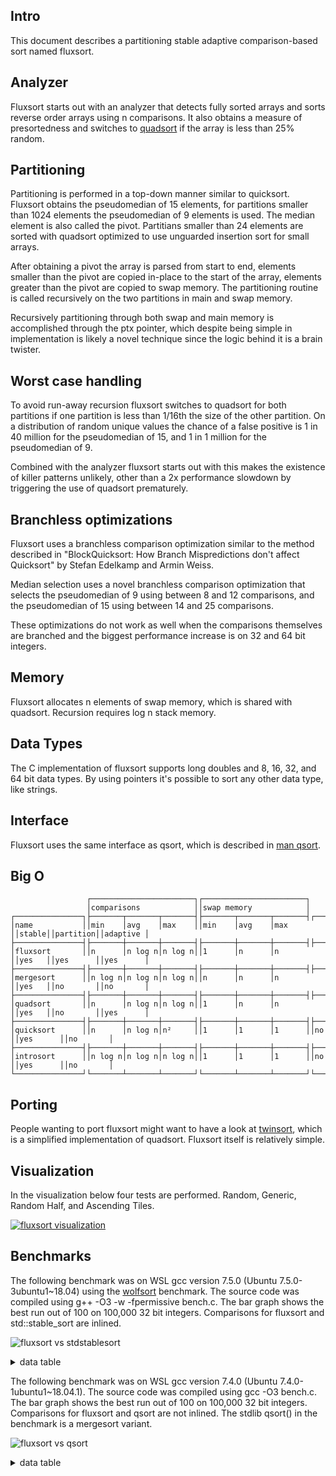 Intro
-----
This document describes a partitioning stable adaptive comparison-based sort named fluxsort.

Analyzer
--------
Fluxsort starts out with an analyzer that detects fully sorted arrays and sorts reverse order arrays using n comparisons. It also obtains a measure of presortedness and switches to [quadsort](https://github.com/scandum/quadsort) if the array is less than 25% random.

Partitioning
------------
Partitioning is performed in a top-down manner similar to quicksort. Fluxsort obtains the pseudomedian of 15 elements, for partitions smaller than 1024 elements the pseudomedian of 9 elements is used. The median element is also called the pivot. Partitians smaller than 24 elements are sorted with quadsort optimized to use unguarded insertion sort for small arrays.

After obtaining a pivot the array is parsed from start to end, elements smaller than the pivot are copied in-place to the start of the array, elements greater than the pivot are copied to swap memory. The partitioning routine is called recursively on the two partitions in main and swap memory.

Recursively partitioning through both swap and main memory is accomplished through the ptx pointer, which despite being simple in implementation is likely a novel technique since the logic behind it is a brain twister.

Worst case handling
-------------------
To avoid run-away recursion fluxsort switches to quadsort for both partitions if one partition is less than 1/16th the size of the other partition. On a distribution of random unique values the chance of a false positive is 1 in 40 million for the pseudomedian of 15, and 1 in 1 million for the pseudomedian of 9.

Combined with the analyzer fluxsort starts out with this makes the existence of killer patterns unlikely, other than a 2x performance slowdown by triggering the use of quadsort prematurely.

Branchless optimizations
------------------------
Fluxsort uses a branchless comparison optimization similar to the method described in "BlockQuicksort: How Branch Mispredictions don't affect Quicksort" by Stefan Edelkamp and Armin Weiss.

Median selection uses a novel branchless comparison optimization that selects the pseudomedian of 9 using between 8 and 12 comparisons, and the pseudomedian of 15 using between 14 and 25 comparisons.

These optimizations do not work as well when the comparisons themselves are branched and the biggest performance increase is on 32 and 64 bit integers.

Memory
------
Fluxsort allocates n elements of swap memory, which is shared with quadsort. Recursion requires log n stack memory.

Data Types
----------
The C implementation of fluxsort supports long doubles and 8, 16, 32, and 64 bit data types. By using pointers it's possible to sort any other data type, like strings.

Interface
---------
Fluxsort uses the same interface as qsort, which is described in [man qsort](https://man7.org/linux/man-pages/man3/qsort.3p.html).

Big O
-----
```cobol
                 ┌───────────────────────┐┌───────────────────────┐
                 │comparisons            ││swap memory            │
┌───────────────┐├───────┬───────┬───────┤├───────┬───────┬───────┤┌──────┐┌─────────┐┌─────────┐
│name           ││min    │avg    │max    ││min    │avg    │max    ││stable││partition││adaptive │
├───────────────┤├───────┼───────┼───────┤├───────┼───────┼───────┤├──────┤├─────────┤├─────────┤
│fluxsort       ││n      │n log n│n log n││1      │n      │n      ││yes   ││yes      ││yes      │
├───────────────┤├───────┼───────┼───────┤├───────┼───────┼───────┤├──────┤├─────────┤├─────────┤
│mergesort      ││n log n│n log n│n log n││n      │n      │n      ││yes   ││no       ││no       │
├───────────────┤├───────┼───────┼───────┤├───────┼───────┼───────┤├──────┤├─────────┤├─────────┤
│quadsort       ││n      │n log n│n log n││1      │n      │n      ││yes   ││no       ││yes      │
├───────────────┤├───────┼───────┼───────┤├───────┼───────┼───────┤├──────┤├─────────┤├─────────┤
│quicksort      ││n      │n log n│n²     ││1      │1      │1      ││no    ││yes      ││no       │
├───────────────┤├───────┼───────┼───────┤├───────┼───────┼───────┤├──────┤├─────────┤├─────────┤
│introsort      ││n log n│n log n│n log n││1      │1      │1      ││no    ││yes      ││no       │
└───────────────┘└───────┴───────┴───────┘└───────┴───────┴───────┘└──────┘└─────────┘└─────────┘
```

Porting
-------
People wanting to port fluxsort might want to have a look at [twinsort](https://github.com/scandum/twinsort), which is a simplified implementation of quadsort. Fluxsort itself is relatively simple.

Visualization
-------------
In the visualization below four tests are performed. Random, Generic, Random Half, and Ascending Tiles.

[![fluxsort visualization](https://github.com/scandum/fluxsort/blob/main/images/fluxsort.gif)](https://www.youtube.com/watch?v=DHC1qnV4mao)

Benchmarks
----------

The following benchmark was on WSL gcc version 7.5.0 (Ubuntu 7.5.0-3ubuntu1~18.04) using the [wolfsort](https://github.com/scandum/wolfsort) benchmark.
The source code was compiled using g++ -O3 -w -fpermissive bench.c. The bar graph shows the best run out of 100 on 100,000 32 bit integers. Comparisons for fluxsort and std::stable_sort are inlined.

![fluxsort vs stdstablesort](https://github.com/scandum/fluxsort/blob/main/images/fluxsort_vs_stdstablesort.png)

<details><summary>data table</summary>

|      Name |    Items | Type |     Best |  Average |     Loops | Samples |     Distribution |
| --------- | -------- | ---- | -------- | -------- | --------- | ------- | ---------------- |
|stablesort |   100000 |   64 | 0.006123 | 0.006153 |         1 |     100 |     random order |
|  fluxsort |   100000 |   64 | 0.002477 | 0.002488 |         1 |     100 |     random order |

|      Name |    Items | Type |     Best |  Average |     Loops | Samples |     Distribution |
| --------- | -------- | ---- | -------- | -------- | --------- | ------- | ---------------- |
|stablesort |   100000 |   32 | 0.006008 | 0.006033 |         1 |     100 |     random order |
|  fluxsort |   100000 |   32 | 0.002329 | 0.002345 |         1 |     100 |     random order |
|           |          |      |          |          |           |         |                  |
|stablesort |   100000 |   32 | 0.000679 | 0.000683 |         1 |     100 |  ascending order |
|  fluxsort |   100000 |   32 | 0.000037 | 0.000037 |         1 |     100 |  ascending order |
|           |          |      |          |          |           |         |                  |
|stablesort |   100000 |   32 | 0.001375 | 0.001402 |         1 |     100 |    ascending saw |
|  fluxsort |   100000 |   32 | 0.000842 | 0.000854 |         1 |     100 |    ascending saw |
|           |          |      |          |          |           |         |                  |
|stablesort |   100000 |   32 | 0.003827 | 0.003853 |         1 |     100 |    generic order |
|  fluxsort |   100000 |   32 | 0.001129 | 0.001140 |         1 |     100 |    generic order |
|           |          |      |          |          |           |         |                  |
|stablesort |   100000 |   32 | 0.000901 | 0.000912 |         1 |     100 | descending order |
|  fluxsort |   100000 |   32 | 0.000048 | 0.000048 |         1 |     100 | descending order |
|           |          |      |          |          |           |         |                  |
|stablesort |   100000 |   32 | 0.001021 | 0.001035 |         1 |     100 |   descending saw |
|  fluxsort |   100000 |   32 | 0.000351 | 0.000365 |         1 |     100 |   descending saw |
|           |          |      |          |          |           |         |                  |
|stablesort |   100000 |   32 | 0.002034 | 0.002060 |         1 |     100 |      random tail |
|  fluxsort |   100000 |   32 | 0.001485 | 0.001492 |         1 |     100 |      random tail |
|           |          |      |          |          |           |         |                  |
|stablesort |   100000 |   32 | 0.003520 | 0.003542 |         1 |     100 |      random half |
|  fluxsort |   100000 |   32 | 0.002077 | 0.002088 |         1 |     100 |      random half |
|           |          |      |          |          |           |         |                  |
|stablesort |   100000 |   32 | 0.000922 | 0.000956 |         1 |     100 |  ascending tiles |
|  fluxsort |   100000 |   32 | 0.000674 | 0.000692 |         1 |     100 |  ascending tiles |

</details>

The following benchmark was on WSL gcc version 7.4.0 (Ubuntu 7.4.0-1ubuntu1~18.04.1).
The source code was compiled using gcc -O3 bench.c. The bar graph shows the best run out of 100 on 100,000 32 bit integers. Comparisons for fluxsort and qsort are not inlined. The stdlib qsort() in the benchmark is a mergesort variant. 

![fluxsort vs qsort](https://github.com/scandum/fluxsort/blob/main/images/fluxsort_vs_qsort.png)

<details><summary>data table</summary>

|      Name |    Items | Type |     Best |  Average |  Compares | Samples |     Distribution |
| --------- | -------- | ---- | -------- | -------- | --------- | ------- | ---------------- |
|     qsort |   100000 |   64 | 0.009427 | 0.009512 |   1536491 |     100 |     random order |
|  fluxsort |   100000 |   64 | 0.004853 | 0.004862 |   2001035 |     100 |     random order |

|      Name |    Items | Type |     Best |  Average |  Compares | Samples |     Distribution |
| --------- | -------- | ---- | -------- | -------- | --------- | ------- | ---------------- |
|     qsort |   100000 |   32 | 0.008472 | 0.008609 |   1536634 |     100 |     random order |
|  fluxsort |   100000 |   32 | 0.004117 | 0.004136 |   1990342 |     100 |     random order |
|           |          |      |          |          |           |         |                  |
|     qsort |   100000 |   32 | 0.002017 | 0.002194 |    815024 |     100 |  ascending order |
|  fluxsort |   100000 |   32 | 0.000140 | 0.000140 |     99999 |     100 |  ascending order |
|           |          |      |          |          |           |         |                  |
|     qsort |   100000 |   32 | 0.002817 | 0.002855 |    915019 |     100 |    ascending saw |
|  fluxsort |   100000 |   32 | 0.001514 | 0.001525 |    558847 |     100 |    ascending saw |
|           |          |      |          |          |           |         |                  |
|     qsort |   100000 |   32 | 0.006382 | 0.006435 |   1532339 |     100 |    generic order |
|  fluxsort |   100000 |   32 | 0.002333 | 0.002349 |   1269601 |     100 |    generic order |
|           |          |      |          |          |           |         |                  |
|     qsort |   100000 |   32 | 0.002450 | 0.002479 |    853904 |     100 | descending order |
|  fluxsort |   100000 |   32 | 0.000150 | 0.000150 |     99999 |     100 | descending order |
|           |          |      |          |          |           |         |                  |
|     qsort |   100000 |   32 | 0.002826 | 0.002916 |   1063907 |     100 |   descending saw |
|  fluxsort |   100000 |   32 | 0.001171 | 0.001200 |    697343 |     100 |   descending saw |
|           |          |      |          |          |           |         |                  |
|     qsort |   100000 |   32 | 0.003705 | 0.003751 |   1012028 |     100 |      random tail |
|  fluxsort |   100000 |   32 | 0.002251 | 0.002261 |    681125 |     100 |      random tail |
|           |          |      |          |          |           |         |                  |
|     qsort |   100000 |   32 | 0.005447 | 0.005497 |   1200835 |     100 |      random half |
|  fluxsort |   100000 |   32 | 0.003728 | 0.003747 |   1889402 |     100 |      random half |
|           |          |      |          |          |           |         |                  |
|     qsort |   100000 |   32 | 0.003873 | 0.004301 |   1209200 |     100 |  ascending tiles |
|  fluxsort |   100000 |   32 | 0.000999 | 0.001005 |    400063 |     100 |  ascending tiles |

</details>
